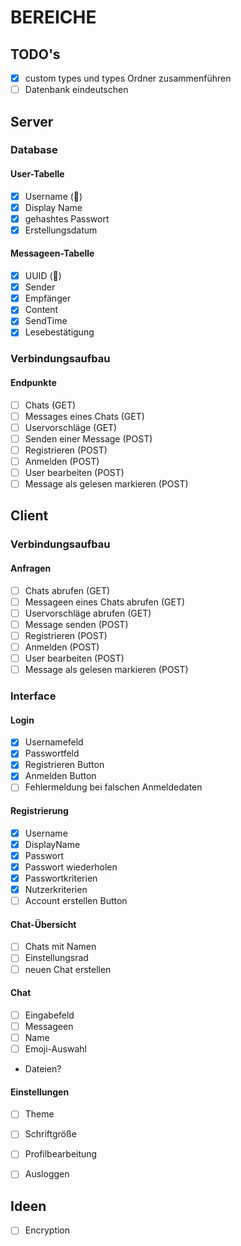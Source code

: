 # BEREICHE
## TODO's
- [x] custom types und types Ordner zusammenführen
- [ ] Datenbank eindeutschen
## Server
### Database
#### User-Tabelle
- [x] Username (🔑)
- [x] Display Name
- [x] gehashtes Passwort
- [x] Erstellungsdatum
#### Messageen-Tabelle
- [x] UUID (🔑)
- [x] Sender
- [x] Empfänger
- [x] Content
- [x] SendTime
- [x] Lesebestätigung
### Verbindungsaufbau
#### Endpunkte
- [ ] Chats (GET)
- [ ] Messages eines Chats (GET)
- [ ] Uservorschläge (GET)
- [ ] Senden einer Message (POST)
- [ ] Registrieren (POST)
- [ ] Anmelden (POST)
- [ ] User bearbeiten (POST)
- [ ] Message als gelesen markieren (POST)

## Client
### Verbindungsaufbau
#### Anfragen
- [ ] Chats abrufen (GET)
- [ ] Messageen eines Chats abrufen (GET)
- [ ] Uservorschläge abrufen (GET)
- [ ] Message senden (POST)
- [ ] Registrieren (POST)
- [ ] Anmelden (POST)
- [ ] User bearbeiten (POST)
- [ ] Message als gelesen markieren (POST)
### Interface
#### Login
- [x] Usernamefeld
- [x] Passwortfeld
- [x] Registrieren Button
- [x] Anmelden Button
- [ ] Fehlermeldung bei falschen Anmeldedaten
#### Registrierung
- [x] Username
- [x] DisplayName
- [x] Passwort
- [x] Passwort wiederholen
- [x] Passwortkriterien
- [x] Nutzerkriterien
- [ ] Account erstellen Button
#### Chat-Übersicht
- [ ] Chats mit Namen
- [ ] Einstellungsrad
- [ ] neuen Chat erstellen
#### Chat
- [ ] Eingabefeld
- [ ] Messageen
- [ ] Name
- [ ] Emoji-Auswahl
- Dateien?
#### Einstellungen
- [ ] Theme
- [ ] Schriftgröße
- [ ] Profilbearbeitung
- [ ] Ausloggen


## Ideen
- [ ] Encryption